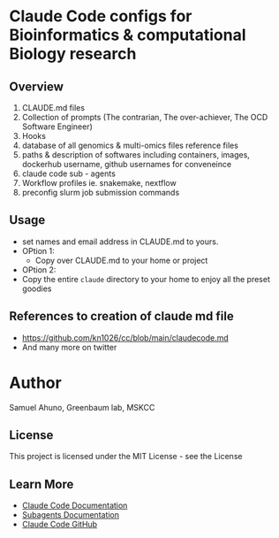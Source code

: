 # Claude Code configs for Bioinformatics & computational Biology research

## Overview
1. CLAUDE.md files
2. Collection of prompts (The contrarian, The over-achiever, The OCD Software Engineer)
3. Hooks
4. database of all genomics & multi-omics files reference files
5. paths & description of softwares including containers, images, dockerhub username, github usernames for conveneince
6. claude code sub - agents 
7. Workflow profiles ie. snakemake, nextflow
8. preconfig slurm job submission commands

## Usage
- set names and email address in CLAUDE.md to yours.
- OPtion 1:
  - Copy over CLAUDE.md to your home or project
- OPtion 2:
- Copy the entire `claude` directory to your home to enjoy all the preset goodies

## References to creation of claude md file
- https://github.com/kn1026/cc/blob/main/claudecode.md
- And many more on twitter

# Author
Samuel Ahuno, Greenbaum lab, MSKCC

## License
This project is licensed under the MIT License - see the License

## Learn More

- [Claude Code Documentation](https://docs.anthropic.com/en/docs/claude-code)
- [Subagents Documentation](https://docs.anthropic.com/en/docs/claude-code/sub-agents)
- [Claude Code GitHub](https://github.com/anthropics/claude-code)